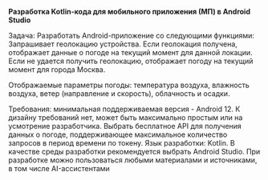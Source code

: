 **Разработка Kotlin-кода для мобильного приложения (МП) в Android Studio**

Задача: Разработать Android-приложение со следующими функциями:
Запрашивает геолокацию устройства.
Если геолокация получена, отображает данные о погоде на текущий момент для данной локации.
Если не удается получить геолокацию, отображает погоду на текущий момент для города Москва.

Отображаемые параметры погоды: 
температура воздуха, 
влажность воздуха, 
ветер (направление и скорость), 
облачность и осадки.

Требования: 
минимальная поддерживаемая версия - Android 12.
К дизайну требований нет, может быть максимально простым или на усмотрение разработчика.
Выбрать бесплатное API для получения данных о погоде, поддерживающее максимальное количество запросов в период времени по токену.
Язык разработки: Kotlin.
В качестве среды разработки рекомендуется выбрать Android Studio.
При разработке можно пользоваться любыми материалами и источниками, в том числе AI-ассистентами
